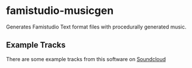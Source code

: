 # famistudio-musicgen
Generates Famistudio Text format files with procedurally generated music.


## Example Tracks

There are some example tracks from this software on [Soundcloud](https://soundcloud.com/tjmcgrew/sets/chiptunesbot)
